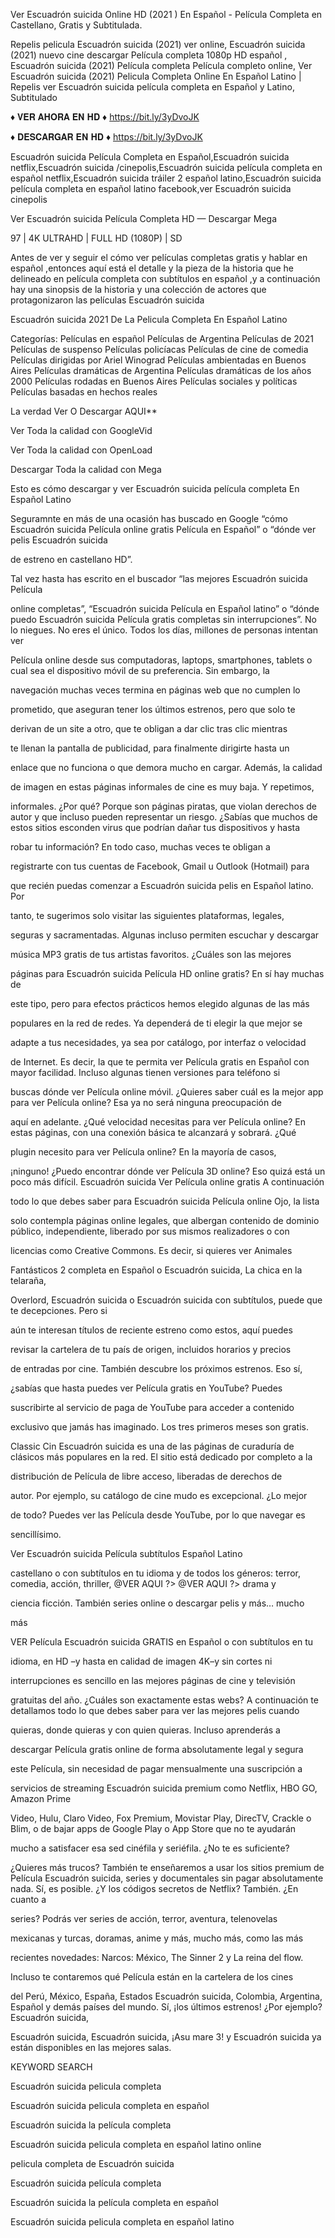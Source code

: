 Ver Escuadrón suicida Online HD (2021 ) En Español - Película Completa en Castellano, Gratis y Subtitulada.

Repelis pelicula Escuadrón suicida (2021) ver online, Escuadrón suicida (2021) nuevo cine descargar Película completa 1080p HD español , Escuadrón suicida (2021) Película completa Película completo online, Ver Escuadrón suicida (2021) Pelicula Completa Online En Español Latino | Repelis ver Escuadrón suicida película completa en Español y Latino, Subtitulado

♦ 𝐕𝐄𝐑 𝐀𝐇𝐎𝐑𝐀 𝐄𝐍 𝐇𝐃 ♦ <a href="https://bit.ly/3yDvoJK">https://bit.ly/3yDvoJK</a>

♦ 𝐃𝐄𝐒𝐂𝐀𝐑𝐆𝐀𝐑 𝐄𝐍 𝐇𝐃 ♦ <a href="https://bit.ly/3yDvoJK">https://bit.ly/3yDvoJK</a>

Escuadrón suicida Película Completa en Español,Escuadrón suicida netflix,Escuadrón suicida /cinepolis,Escuadrón suicida película completa en español netflix,Escuadrón suicida tráiler 2 español latino,Escuadrón suicida película completa en español latino facebook,ver Escuadrón suicida cinepolis

Ver Escuadrón suicida Película Completa HD — Descargar Mega

97 | 4K ULTRAHD | FULL HD (1080P) | SD

Antes de ver y seguir el cómo ver películas completas gratis y hablar en español ,entonces aquí está el detalle y la pieza de la historia que he delineado en película completa con subtítulos en español ,y a continuación hay una sinopsis de la historia y una colección de actores que protagonizaron las películas Escuadrón suicida

Escuadrón suicida 2021 De La Pelicula Completa En Español Latino

Categorías: Películas en español Películas de Argentina Películas de 2021 Películas de suspenso Películas policíacas Películas de cine de comedia Películas dirigidas por Ariel Winograd Películas ambientadas en Buenos Aires Películas dramáticas de Argentina Películas dramáticas de los años 2000 Películas rodadas en Buenos Aires Películas sociales y políticas Películas basadas en hechos reales

La verdad Ver O Descargar AQUI**

Ver Toda la calidad con GoogleVid

Ver Toda la calidad con OpenLoad

Descargar Toda la calidad con Mega

Esto es cómo descargar y ver Escuadrón suicida película completa En Español Latino

Seguramnte en más de una ocasión has buscado en Google “cómo Escuadrón suicida Película online gratis Película en Español” o “dónde ver pelis Escuadrón suicida

de estreno en castellano HD”.

Tal vez hasta has escrito en el buscador “las mejores Escuadrón suicida Película

online completas”, “Escuadrón suicida Película en Español latino” o “dónde puedo Escuadrón suicida Película gratis completas sin interrupciones”. No lo niegues. No eres el único. Todos los días, millones de personas intentan ver

Película online desde sus computadoras, laptops, smartphones, tablets o cual sea el dispositivo móvil de su preferencia. Sin embargo, la

navegación muchas veces termina en páginas web que no cumplen lo

prometido, que aseguran tener los últimos estrenos, pero que solo te

derivan de un site a otro, que te obligan a dar clic tras clic mientras

te llenan la pantalla de publicidad, para finalmente dirigirte hasta un

enlace que no funciona o que demora mucho en cargar. Además, la calidad

de imagen en estas páginas informales de cine es muy baja. Y repetimos,

informales. ¿Por qué? Porque son páginas piratas, que violan derechos de autor y que incluso pueden representar un riesgo. ¿Sabías que muchos de estos sitios esconden virus que podrían dañar tus dispositivos y hasta

robar tu información? En todo caso, muchas veces te obligan a

registrarte con tus cuentas de Facebook, Gmail u Outlook (Hotmail) para

que recién puedas comenzar a Escuadrón suicida pelis en Español latino. Por

tanto, te sugerimos solo visitar las siguientes plataformas, legales,

seguras y sacramentadas. Algunas incluso permiten escuchar y descargar

música MP3 gratis de tus artistas favoritos. ¿Cuáles son las mejores

páginas para Escuadrón suicida Película HD online gratis? En sí hay muchas de

este tipo, pero para efectos prácticos hemos elegido algunas de las más

populares en la red de redes. Ya dependerá de ti elegir la que mejor se

adapte a tus necesidades, ya sea por catálogo, por interfaz o velocidad

de Internet. Es decir, la que te permita ver Película gratis en Español con mayor facilidad. Incluso algunas tienen versiones para teléfono si

buscas dónde ver Película online móvil. ¿Quieres saber cuál es la mejor app para ver Película online? Esa ya no será ninguna preocupación de

aquí en adelante. ¿Qué velocidad necesitas para ver Película online? En estas páginas, con una conexión básica te alcanzará y sobrará. ¿Qué

plugin necesito para ver Película online? En la mayoría de casos,

¡ninguno! ¿Puedo encontrar dónde ver Película 3D online? Eso quizá está un poco más difícil. Escuadrón suicida Ver Película online gratis A continuación

todo lo que debes saber para Escuadrón suicida Película online Ojo, la lista

solo contempla páginas online legales, que albergan contenido de dominio público, independiente, liberado por sus mismos realizadores o con

licencias como Creative Commons. Es decir, si quieres ver Animales

Fantásticos 2 completa en Español o Escuadrón suicida, La chica en la telaraña,

Overlord, Escuadrón suicida o Escuadrón suicida con subtítulos, puede que te decepciones. Pero si

aún te interesan títulos de reciente estreno como estos, aquí puedes

revisar la cartelera de tu país de origen, incluidos horarios y precios

de entradas por cine. También descubre los próximos estrenos. Eso sí,

¿sabías que hasta puedes ver Película gratis en YouTube? Puedes

suscribirte al servicio de paga de YouTube para acceder a contenido

exclusivo que jamás has imaginado. Los tres primeros meses son gratis.

Classic Cin Escuadrón suicida es una de las páginas de curaduría de clásicos más populares en la red. El sitio está dedicado por completo a la

distribución de Película de libre acceso, liberadas de derechos de

autor. Por ejemplo, su catálogo de cine mudo es excepcional. ¿Lo mejor

de todo? Puedes ver las Película desde YouTube, por lo que navegar es

sencillísimo.

Ver Escuadrón suicida Película subtítulos Español Latino

castellano o con subtítulos en tu idioma y de todos los géneros: terror, comedia, acción, thriller, @VER AQUI ?> @VER AQUI ?> drama y

ciencia ficción. También series online o descargar pelis y más… mucho

más

VER Película Escuadrón suicida GRATIS en Español o con subtítulos en tu

idioma, en HD –y hasta en calidad de imagen 4K–y sin cortes ni

interrupciones es sencillo en las mejores páginas de cine y televisión

gratuitas del año. ¿Cuáles son exactamente estas webs? A continuación te detallamos todo lo que debes saber para ver las mejores pelis cuando

quieras, donde quieras y con quien quieras. Incluso aprenderás a

descargar Película gratis online de forma absolutamente legal y segura

este Película, sin necesidad de pagar mensualmente una suscripción a

servicios de streaming Escuadrón suicida premium como Netflix, HBO GO, Amazon Prime

Video, Hulu, Claro Video, Fox Premium, Movistar Play, DirecTV, Crackle o Blim, o de bajar apps de Google Play o App Store que no te ayudarán

mucho a satisfacer esa sed cinéfila y seriéfila. ¿No te es suficiente?

¿Quieres más trucos? También te enseñaremos a usar los sitios premium de Película Escuadrón suicida, series y documentales sin pagar absolutamente nada. Sí, es posible. ¿Y los códigos secretos de Netflix? También. ¿En cuanto a

series? Podrás ver series de acción, terror, aventura, telenovelas

mexicanas y turcas, doramas, anime y más, mucho más, como las más

recientes novedades: Narcos: México, The Sinner 2 y La reina del flow.

Incluso te contaremos qué Película están en la cartelera de los cines

del Perú, México, España, Estados Escuadrón suicida, Colombia, Argentina, Español y demás países del mundo. Sí, ¡los últimos estrenos! ¿Por ejemplo? Escuadrón suicida,

Escuadrón suicida, Escuadrón suicida, ¡Asu mare 3! y Escuadrón suicida ya están disponibles en las mejores salas.

KEYWORD SEARCH

Escuadrón suicida pelicula completa

Escuadrón suicida pelicula completa en español

Escuadrón suicida la película completa

Escuadrón suicida pelicula completa en español latino online

pelicula completa de Escuadrón suicida

Escuadrón suicida película completa

Escuadrón suicida la película completa en español

Escuadrón suicida pelicula completa en español latino